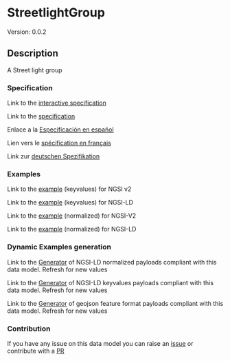 # StreetlightGroup
Version: 0.0.2

## Description 

A Street light group
### Specification

Link to the [interactive specification](https://swagger.lab.fiware.org/?url=https://github.com/smart-data-models/dataModel.Streetlighting/blob/master/StreetlightGroup/swagger.yaml)

Link to the [specification](https://github.com/smart-data-models/dataModel.Streetlighting/blob/master/StreetlightGroup/doc/spec.md)

Enlace a la [Especificación en español](https://github.com/smart-data-models/dataModel.Streetlighting/blob/master/StreetlightGroup/doc/spec_ES.md)

Lien vers le [spécification en français](https://github.com/smart-data-models/dataModel.Streetlighting/blob/master/StreetlightGroup/doc/spec_FR.md)

Link zur [deutschen Spezifikation](https://github.com/smart-data-models/dataModel.Streetlighting/blob/master/StreetlightGroup/doc/spec_DE.md)
### Examples

Link to the [example](https://github.com/smart-data-models/dataModel.Streetlighting/blob/master/StreetlightGroup/examples/example.json) (keyvalues) for NGSI v2

Link to the [example](https://github.com/smart-data-models/dataModel.Streetlighting/blob/master/StreetlightGroup/examples/example.jsonld) (keyvalues) for NGSI-LD

Link to the [example](https://github.com/smart-data-models/dataModel.Streetlighting/blob/master/StreetlightGroup/examples/example-normalized.json) (normalized) for NGSI-V2

Link to the [example](https://github.com/smart-data-models/dataModel.Streetlighting/blob/master/StreetlightGroup/examples/example-normalized.jsonld) (normalized) for NGSI-LD
### Dynamic Examples generation

Link to the [Generator](https://smartdatamodels.org/extra/ngsi-ld_generator.php?schemaUrl=https://raw.githubusercontent.com/smart-data-models/dataModel.Streetlighting/master/StreetlightGroup/schema.json&email=info@smartdatamodels.org) of NGSI-LD normalized payloads compliant with this data model. Refresh for new values

Link to the [Generator](https://smartdatamodels.org/extra/ngsi-ld_generator_keyvalues.php?schemaUrl=https://raw.githubusercontent.com/smart-data-models/dataModel.Streetlighting/master/StreetlightGroup/schema.json&email=info@smartdatamodels.org) of NGSI-LD keyvalues payloads compliant with this data model. Refresh for new values

Link to the [Generator](https://smartdatamodels.org/extra/geojson_features_generator_v1.0.php?schemaUrl=https://raw.githubusercontent.com/smart-data-models/dataModel.Streetlighting/master/StreetlightGroup/schema.json&email=info@smartdatamodels.org) of geojson feature format payloads compliant with this data model. Refresh for new values
### Contribution

 If you have any issue on this data model you can raise an [issue](https://github.com/smart-data-models/dataModel.Streetlighting/issues)  or contribute with a [PR](https://github.com/smart-data-models/dataModel.Streetlighting/pulls)
